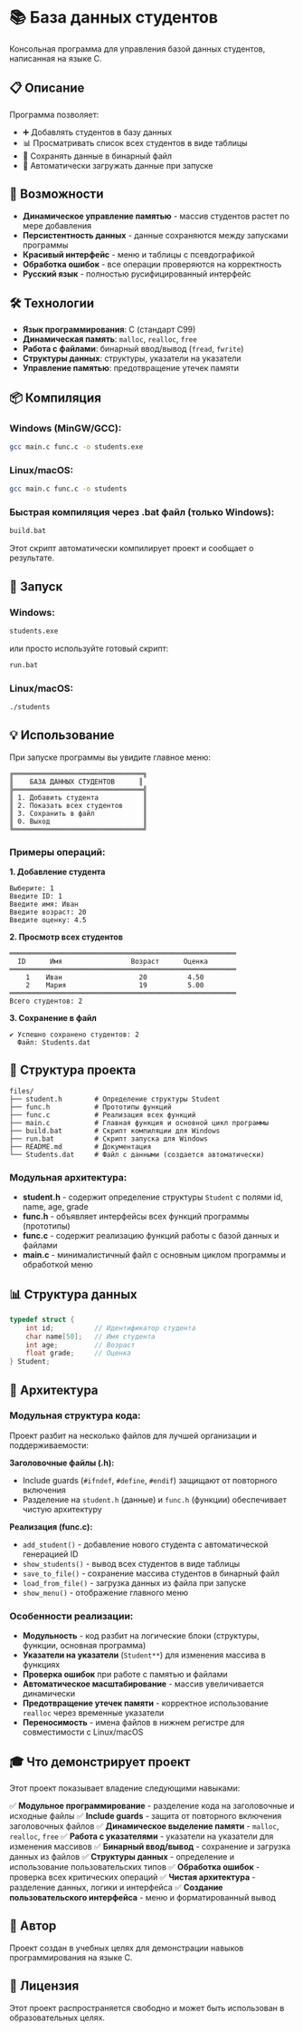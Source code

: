 # 📚 База данных студентов

Консольная программа для управления базой данных студентов, написанная на языке C.

## 📋 Описание

Программа позволяет:
- ➕ Добавлять студентов в базу данных
- 📊 Просматривать список всех студентов в виде таблицы
- 💾 Сохранять данные в бинарный файл
- 📂 Автоматически загружать данные при запуске

## 🎯 Возможности

- **Динамическое управление памятью** - массив студентов растет по мере добавления
- **Персистентность данных** - данные сохраняются между запусками программы
- **Красивый интерфейс** - меню и таблицы с псевдографикой
- **Обработка ошибок** - все операции проверяются на корректность
- **Русский язык** - полностью русифицированный интерфейс

## 🛠️ Технологии

- **Язык программирования**: C (стандарт C99)
- **Динамическая память**: `malloc`, `realloc`, `free`
- **Работа с файлами**: бинарный ввод/вывод (`fread`, `fwrite`)
- **Структуры данных**: структуры, указатели на указатели
- **Управление памятью**: предотвращение утечек памяти

## 📦 Компиляция

### Windows (MinGW/GCC):
```bash
gcc main.c func.c -o students.exe
```

### Linux/macOS:
```bash
gcc main.c func.c -o students
```

### Быстрая компиляция через .bat файл (только Windows):
```bash
build.bat
```
Этот скрипт автоматически компилирует проект и сообщает о результате.

## 🚀 Запуск

### Windows:
```bash
students.exe
```
или просто используйте готовый скрипт:
```bash
run.bat
```

### Linux/macOS:
```bash
./students
```

## 💡 Использование

При запуске программы вы увидите главное меню:

```
╔════════════════════════════════╗
║    БАЗА ДАННЫХ СТУДЕНТОВ      ║
╠════════════════════════════════╣
║ 1. Добавить студента           ║
║ 2. Показать всех студентов     ║
║ 3. Сохранить в файл            ║
║ 0. Выход                       ║
╚════════════════════════════════╝
```

### Примеры операций:

**1. Добавление студента**
```
Выберите: 1
Введите ID: 1
Введите имя: Иван
Введите возраст: 20
Введите оценку: 4.5
```

**2. Просмотр всех студентов**
```
════════════════════════════════════════════════════════
  ID      Имя                 Возраст      Оценка
════════════════════════════════════════════════════════
    1    Иван                   20          4.50
    2    Мария                  19          5.00
════════════════════════════════════════════════════════
Всего студентов: 2
```

**3. Сохранение в файл**
```
✔ Успешно сохранено студентов: 2
  Файл: Students.dat
```

## 📁 Структура проекта

```
files/
├── student.h        # Определение структуры Student
├── func.h           # Прототипы функций
├── func.c           # Реализация всех функций
├── main.c           # Главная функция и основной цикл программы
├── build.bat        # Скрипт компиляции для Windows
├── run.bat          # Скрипт запуска для Windows
├── README.md        # Документация
└── Students.dat     # Файл с данными (создается автоматически)
```

### Модульная архитектура:

- **student.h** - содержит определение структуры `Student` с полями id, name, age, grade
- **func.h** - объявляет интерфейсы всех функций программы (прототипы)
- **func.c** - содержит реализацию функций работы с базой данных и файлами
- **main.c** - минималистичный файл с основным циклом программы и обработкой меню

## 📊 Структура данных

```c
typedef struct {
    int id;          // Идентификатор студента
    char name[50];   // Имя студента
    int age;         // Возраст
    float grade;     // Оценка
} Student;
```

## 🔧 Архитектура

### Модульная структура кода:

Проект разбит на несколько файлов для лучшей организации и поддерживаемости:

**Заголовочные файлы (.h):**
- Include guards (`#ifndef`, `#define`, `#endif`) защищают от повторного включения
- Разделение на `student.h` (данные) и `func.h` (функции) обеспечивает чистую архитектуру

**Реализация (func.c):**
- `add_student()` - добавление нового студента с автоматической генерацией ID
- `show_students()` - вывод всех студентов в виде таблицы
- `save_to_file()` - сохранение массива студентов в бинарный файл
- `load_from_file()` - загрузка данных из файла при запуске
- `show_menu()` - отображение главного меню

### Особенности реализации:

- **Модульность** - код разбит на логические блоки (структуры, функции, основная программа)
- **Указатели на указатели** (`Student**`) для изменения массива в функциях
- **Проверка ошибок** при работе с памятью и файлами
- **Автоматическое масштабирование** - массив увеличивается динамически
- **Предотвращение утечек памяти** - корректное использование `realloc` через временные указатели
- **Переносимость** - имена файлов в нижнем регистре для совместимости с Linux/macOS

## 🎓 Что демонстрирует проект

Этот проект показывает владение следующими навыками:

✅ **Модульное программирование** - разделение кода на заголовочные и исходные файлы
✅ **Include guards** - защита от повторного включения заголовочных файлов
✅ **Динамическое выделение памяти** - `malloc`, `realloc`, `free`
✅ **Работа с указателями** - указатели на указатели для изменения массивов
✅ **Бинарный ввод/вывод** - сохранение и загрузка данных из файлов
✅ **Структуры данных** - определение и использование пользовательских типов
✅ **Обработка ошибок** - проверка всех критических операций
✅ **Чистая архитектура** - разделение данных, логики и интерфейса
✅ **Создание пользовательского интерфейса** - меню и форматированный вывод

## 📝 Автор

Проект создан в учебных целях для демонстрации навыков программирования на языке C.

## 📄 Лицензия

Этот проект распространяется свободно и может быть использован в образовательных целях.
